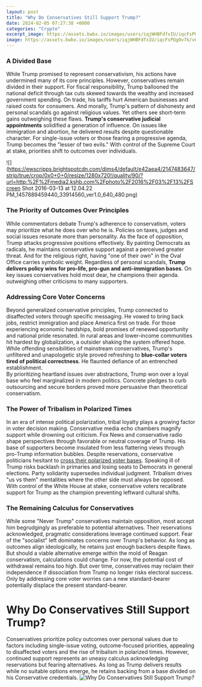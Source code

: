 ```yaml
---
layout: post
title: "Why Do Conservatives Still Support Trump?"
date: 2024-02-05 07:27:38 +0000
categories: "Crypto"
excerpt_image: https://assets.bwbx.io/images/users/iqjWHBFdfxIU/iqcFsPQg0v7k/v0/1200x799.jpg
image: https://assets.bwbx.io/images/users/iqjWHBFdfxIU/iqcFsPQg0v7k/v0/1200x799.jpg
---
```


### A Divided Base
While Trump promised to represent conservativism, his actions have undermined many of its core principles. However, conservatives remain divided in their support. 
For fiscal responsibility, Trump ballooned the national deficit through tax cuts skewed towards the wealthy and increased government spending. On trade, his tariffs hurt American businesses and raised costs for consumers. And morally, Trump's pattern of dishonesty and personal scandals go against religious values. 
Yet others see short-term gains outweighing these flaws. **Trump's conservative judicial appointments** solidified a generation of influence. On issues like immigration and abortion, he delivered results despite questionable character. 
For single-issue voters or those fearing a progressive agenda, Trump becomes the "lesser of two evils." With control of the Supreme Court at stake, priorities shift to outcomes over individuals.

![](https://ewscripps.brightspotcdn.com/dims4/default/e42aea4/2147483647/strip/true/crop/0x0+0+0/resize/1280x720!/quality/90/?url=http:%2F%2Fmedia2.kshb.com%2Fphoto%2F2016%2F03%2F13%2FScreen Shot 2016-03-13 at 12.04.22 PM_1457889459440_33914560_ver1.0_640_480.png)
### The Priority of Outcomes Over Principles
While commentators debate Trump's adherence to conservatism, voters may prioritize what he does over who he is. Policies on taxes, judges and social issues resonate more than personality.
As the face of opposition, Trump attacks progressive positions effectively. By painting Democrats as radicals, he maintains conservative support against a perceived greater threat. And for the religious right, having "one of their own" in the Oval Office carries symbolic weight.
Regardless of personal scandals, **Trump delivers policy wins for pro-life, pro-gun and anti-immigration bases**. On key issues conservatives hold most dear, he champions their agenda. outweighing other criticisms to many supporters.
### Addressing Core Voter Concerns 
Beyond generalized conservative principles, Trump connected to disaffected voters through specific messaging. He vowed to bring back jobs, restrict immigration and place America first on trade.
For those experiencing economic hardships, bold promises of renewed opportunity and national pride resonated. In rural areas and lower-income communities hit hardest by globalization, a outsider shaking the system offered hope.
While offending sensibilities of mainstream conservatives, Trump's unfiltered and unapologetic style proved refreshing to **blue-collar voters tired of political correctness**. He flaunted defiance of an entrenched establishment.  
By prioritizing heartland issues over abstractions, Trump won over a loyal base who feel marginalized in modern politics. Concrete pledges to curb outsourcing and secure borders proved more persuasive than theoretical conservatism.
### The Power of Tribalism in Polarized Times
In an era of intense political polarization, tribal loyalty plays a growing factor in voter decision making. Conservative media echo chambers magnify support while drowning out criticism. 
Fox News and conservative radio shape perspectives through favorable or neutral coverage of Trump. His base of supporters become insulated from less flattering views through pro-Trump information bubbles.
Despite reservations, conservative politicians hesitant to [cross their polarized voter bases](https://fistore.mysenprints.com/collection/agostini). Speaking ill of Trump risks backlash in primaries and losing seats to Democrats in general elections. Party solidarity supersedes individual judgment. 
Tribalism drives "us vs them" mentalities where the other side must always be opposed. With control of the White House at stake, conservative voters recalibrate support for Trump as the champion preventing leftward cultural shifts.
### The Remaining Calculus for Conservatives
While some "Never Trump" conservatives maintain opposition, most accept him begrudgingly as preferable to potential alternatives. Their reservations acknowledged, pragmatic considerations leverage continued support.
Fear of the "socialist" left dominates concerns over Trump's behavior. As long as outcomes align ideologically, he retains just enough backers despite flaws. But should a viable alternative emerge within the mold of Reagan conservatism, calculations could change. 
For now, the potential cost of withdrawal remains too high. But over time, conservatives may reclaim their independence if dissociation from Trump no longer risks electoral success. Only by addressing core voter worries can a new standard-bearer potentially displace the present standard-bearer.
# Why Do Conservatives Still Support Trump?
Conservatives prioritize policy outcomes over personal values due to factors including single-issue voting, outcome-focused priorities, appealing to disaffected voters and the rise of tribalism in polarized times. However, continued support represents an uneasy calculus acknowledging reservations but fearing alternatives. As long as Trump delivers results while no suitable options emerge, he retains backing from a base divided on his Conservative credentials.
![Why Do Conservatives Still Support Trump?](https://assets.bwbx.io/images/users/iqjWHBFdfxIU/iqcFsPQg0v7k/v0/1200x799.jpg)